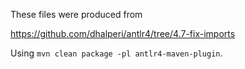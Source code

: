 These files were produced from

  https://github.com/dhalperi/antlr4/tree/4.7-fix-imports

Using `mvn clean package -pl antlr4-maven-plugin`.
